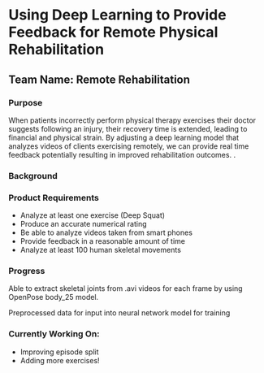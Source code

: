 <!DOCTYPE html>
<html>
<head>
</head>
<body>

<h1>Using Deep Learning to Provide Feedback for Remote Physical Rehabilitation</h1>
<h2>Team Name: Remote Rehabilitation</h2>
<h3>Purpose</h3>
<p>When patients incorrectly perform physical therapy exercises their doctor suggests following an injury, their recovery time is extended, leading to financial and physical strain. By adjusting a deep learning model that analyzes videos of clients exercising remotely, we can provide real time feedback potentially resulting in improved rehabilitation outcomes. .</p>

<h3>Background</h3>
<a href = https://github.com/avakanski/A-Deep-Learning-Framework-for-Assessing-Physical-Rehabilitation-Exercises> </a>
<a href = https://github.com/CMU-Perceptual-Computing-Lab/openpose></a>
<h3>Product Requirements</h3>
<ul>
  <li>Analyze at least one exercise (Deep Squat) </li>
  <li>Produce an accurate numerical rating</li>
  <li>Be able to analyze videos taken from smart phones</li>
  <li>Provide feedback in a reasonable amount of time</li>
  <li>Analyze at least 100 human skeletal movements</li>
</ul>
<h3>Progress</h3>
<p>Able to extract skeletal joints from .avi videos for each frame by using OpenPose body_25 model.</p>
<p>Preprocessed data for input into neural network model for training</p>

<h3>Currently Working On:</h3>
<ul>
  <li>Improving episode split</li>
  <li>Adding more exercises!</li>
</ul>
</body>
</html>








